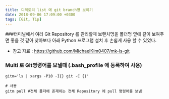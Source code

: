 ```yaml
---
title: 디렉토리 list 에 git branch명 보이기
date: 2018-09-06 17:09:00 +0300
tags: [Git, Tip]
---
```


###터미널에서 여러 Git Repository 를 관리할때 브랜치명을 폴더명 옆에 같이 보여주면 좋을 것 같아 찾아보다
아래 Python 프로그램 설치 후 손쉽게 사용 할 수 있었다.
- 참고 자료 : https://github.com/MichaelKim0407/mk-ls-git

### Multi 로 Git명령어를 보낼때 (.bash_profile 에 등록하여 사용)
    gitm='ls | xargs -P10 -I{} git -C {}'
    
    # 사용
    gitm pull #전체 폴더에 존재하는 전체 Repository 에 pull 명령어를 보냄
   